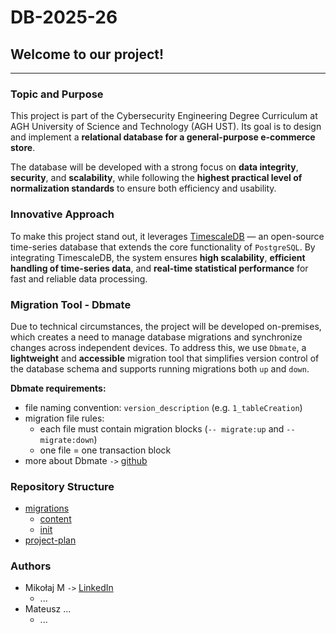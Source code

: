 # DB-2025-26

## Welcome to our project!
---

### Topic and Purpose

This project is part of the Cybersecurity Engineering Degree Curriculum at AGH University of Science and Technology (AGH UST).
Its goal is to design and implement a **relational database for a general-purpose e-commerce store**.

The database will be developed with a strong focus on **data integrity**, **security**, and **scalability**, while following the **highest practical level of normalization standards** to ensure both efficiency and usability.

### Innovative Approach

To make this project stand out, it leverages [TimescaleDB](https://www.tigerdata.com/blog/postgresql-timescaledb-1000x-faster-queries-90-data-compression-and-much-more) — an open-source time-series database that extends the core functionality of `PostgreSQL`.
By integrating TimescaleDB, the system ensures **high scalability**, **efficient handling of time-series data**, and **real-time statistical performance** for fast and reliable data processing.

### Migration Tool - Dbmate 

Due to technical circumstances, the project will be developed on-premises, which creates a need to manage database migrations and synchronize changes across independent devices.
To address this, we use `Dbmate`, a **lightweight** and **accessible** migration tool that simplifies version control of the database schema and supports running migrations both `up` and `down`.

**Dbmate  requirements:**
- file naming convention: `version_description` (e.g. `1_tableCreation`)
- migration file rules:
    - each file must contain migration blocks (`-- migrate:up` and `-- migrate:down`)
    - one file = one transaction block
- more about Dbmate `->` [github](https://github.com/amacneil/dbmate)

### Repository Structure

- [migrations](https://github.com/marmag0/DB-2025-26/tree/main/migrations)
    - [content](https://github.com/marmag0/DB-2025-26/tree/main/migrations/content) 
    - [init](https://github.com/marmag0/DB-2025-26/tree/main/migrations/init)
- [project-plan](https://github.com/marmag0/DB-2025-26/tree/main/project-plan)

### Authors
- Mikołaj M `->` [LinkedIn](https://www.linkedin.com/in/mikolaj-mazur/)
    - ...
- Mateusz ...
    - ...